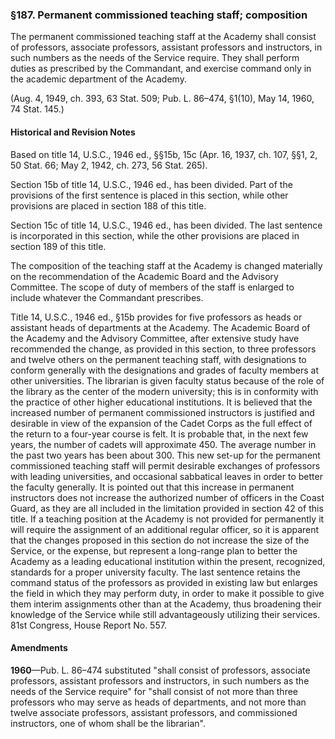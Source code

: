 ### §187. Permanent commissioned teaching staff; composition ###

The permanent commissioned teaching staff at the Academy shall consist of professors, associate professors, assistant professors and instructors, in such numbers as the needs of the Service require. They shall perform duties as prescribed by the Commandant, and exercise command only in the academic department of the Academy.

(Aug. 4, 1949, ch. 393, 63 Stat. 509; Pub. L. 86–474, §1(10), May 14, 1960, 74 Stat. 145.)

#### Historical and Revision Notes ####

Based on title 14, U.S.C., 1946 ed., §§15b, 15c (Apr. 16, 1937, ch. 107, §§1, 2, 50 Stat. 66; May 2, 1942, ch. 273, 56 Stat. 265).

Section 15b of title 14, U.S.C., 1946 ed., has been divided. Part of the provisions of the first sentence is placed in this section, while other provisions are placed in section 188 of this title.

Section 15c of title 14, U.S.C., 1946 ed., has been divided. The last sentence is incorporated in this section, while the other provisions are placed in section 189 of this title.

The composition of the teaching staff at the Academy is changed materially on the recommendation of the Academic Board and the Advisory Committee. The scope of duty of members of the staff is enlarged to include whatever the Commandant prescribes.

Title 14, U.S.C., 1946 ed., §15b provides for five professors as heads or assistant heads of departments at the Academy. The Academic Board of the Academy and the Advisory Committee, after extensive study have recommended the change, as provided in this section, to three professors and twelve others on the permanent teaching staff, with designations to conform generally with the designations and grades of faculty members at other universities. The librarian is given faculty status because of the role of the library as the center of the modern university; this is in conformity with the practice of other higher educational institutions. It is believed that the increased number of permanent commissioned instructors is justified and desirable in view of the expansion of the Cadet Corps as the full effect of the return to a four-year course is felt. It is probable that, in the next few years, the number of cadets will approximate 450. The average number in the past two years has been about 300. This new set-up for the permanent commissioned teaching staff will permit desirable exchanges of professors with leading universities, and occasional sabbatical leaves in order to better the faculty generally. It is pointed out that this increase in permanent instructors does not increase the authorized number of officers in the Coast Guard, as they are all included in the limitation provided in section 42 of this title. If a teaching position at the Academy is not provided for permanently it will require the assignment of an additional regular officer, so it is apparent that the changes proposed in this section do not increase the size of the Service, or the expense, but represent a long-range plan to better the Academy as a leading educational institution within the present, recognized, standards for a proper university faculty. The last sentence retains the command status of the professors as provided in existing law but enlarges the field in which they may perform duty, in order to make it possible to give them interim assignments other than at the Academy, thus broadening their knowledge of the Service while still advantageously utilizing their services. 81st Congress, House Report No. 557.

#### Amendments ####

**1960**—Pub. L. 86–474 substituted "shall consist of professors, associate professors, assistant professors and instructors, in such numbers as the needs of the Service require" for "shall consist of not more than three professors who may serve as heads of departments, and not more than twelve associate professors, assistant professors, and commissioned instructors, one of whom shall be the librarian".
